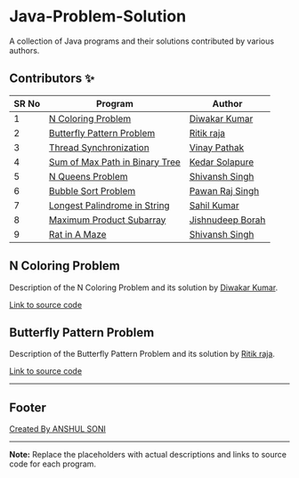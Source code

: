 # Java-Problem-Solution

A collection of Java programs and their solutions contributed by various authors.

## Contributors ✨

| SR No | Program                                    | Author                                         |
|-------|--------------------------------------------|------------------------------------------------|
| 1     | [N Coloring Problem](#n-coloring-problem) | [Diwakar Kumar](https://github.com/diwakar1593) |
| 2     | [Butterfly Pattern Problem](#butterfly-pattern-problem) | [Ritik raja](https://github.com/Ritikraja07) |
| 3     | [Thread Synchronization](#thread-synchronization) | [Vinay Pathak](https://github.com/vinaypathak07) |
| 4     | [Sum of Max Path in Binary Tree](#sum-of-max-path-in-binary-tree) | [Kedar Solapure](https://github.com/kedarrr) |
| 5     | [N Queens Problem](#n-queens-problem)   | [Shivansh Singh](https://github.com/shivanshsin0203) |
| 6     | [Bubble Sort Problem](#bubble-sort-problem) | [Pawan Raj Singh](https://github.com/pawanrajsingh2088) |
| 7     | [Longest Palindrome in String](#longest-palindrome-in-string) | [Sahil Kumar](https://github.com/SahilKumarIN) |
| 8     | [Maximum Product Subarray](#maximum-product-subarray) | [Jishnudeep Borah](https://github.com/Jishnu2608) |
| 9     | [Rat in A Maze](#rat-in-a-maze)         | [Shivansh Singh](https://github.com/shivanshsin0203) |

## N Coloring Problem

Description of the N Coloring Problem and its solution by [Diwakar Kumar](https://github.com/diwakar1593).

[Link to source code](./N_Coloring_Problem.java)

## Butterfly Pattern Problem

Description of the Butterfly Pattern Problem and its solution by [Ritik raja](https://github.com/Ritikraja07).

[Link to source code](./Butterfly_Pattern_Problem.java)

<!-- Repeat the above pattern for each program -->

---

## Footer

[Created By ANSHUL SONI](#)

---

**Note:** Replace the placeholders with actual descriptions and links to source code for each program.

